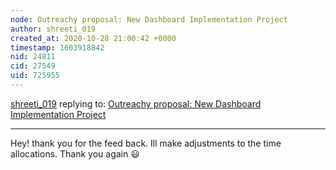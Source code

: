 ```yaml
---
node: Outreachy proposal: New Dashboard Implementation Project
author: shreeti_019
created_at: 2020-10-28 21:00:42 +0000
timestamp: 1603918842
nid: 24811
cid: 27549
uid: 725955
---
```




[shreeti_019](../profile/shreeti_019) replying to: [Outreachy proposal: New Dashboard Implementation Project](../notes/shreeti_019/10-26-2020/outreachy-proposal-new-dashboard-implementation-project)

----
Hey! thank you for the feed back.
Ill make adjustments to the time allocations.
Thank you again 😃 